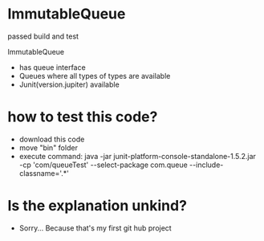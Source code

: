 # ImmutableQueue

passed build and test

ImmutableQueue

  - has queue interface
  - Queues where all types of types are available
  - Junit(version.jupiter) available

# how to test this code?

  - download this code
  - move "bin" folder
  - execute command: java -jar junit-platform-console-standalone-1.5.2.jar -cp 'com/queueTest' --select-package com.queue --include-classname='.*'

# Is the explanation unkind?
  - Sorry... Because that's my first git hub project
